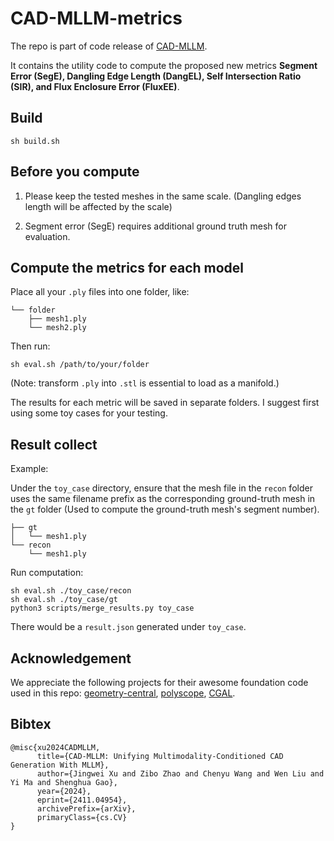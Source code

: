 # CAD-MLLM-metrics

The repo is part of code release of [CAD-MLLM](https://github.com/CAD-MLLM/CAD-MLLM).

It contains the utility code to compute the proposed new metrics **Segment Error (SegE), Dangling Edge Length (DangEL), Self Intersection Ratio (SIR), and Flux Enclosure Error (FluxEE)**.

## Build

```
sh build.sh
```

## Before you compute

1. Please keep the tested meshes in the same scale. (Dangling edges length will be affected by the scale)

2. Segment error (SegE) requires additional ground truth mesh for evaluation.

## Compute the metrics for each model

Place all your `.ply` files into one folder, like:

```
└── folder
    ├── mesh1.ply
    └── mesh2.ply
```

Then run:

```
sh eval.sh /path/to/your/folder
```

(Note: transform `.ply` into `.stl` is essential to load as a manifold.)

The results for each metric will be saved in separate folders. I suggest first using some toy cases for your testing.

## Result collect

Example:

Under the `toy_case` directory, ensure that the mesh file in the `recon` folder uses the same filename prefix as the corresponding ground-truth mesh in the `gt` folder (Used to compute the ground-truth mesh's segment number).

```
├── gt
│   └── mesh1.ply
└── recon
    └── mesh1.ply
```

Run computation:

```
sh eval.sh ./toy_case/recon
sh eval.sh ./toy_case/gt
python3 scripts/merge_results.py toy_case
```

There would be a `result.json` generated under `toy_case`.

## Acknowledgement

We appreciate the following projects for their awesome foundation code used in this repo: [geometry-central](https://github.com/nmwsharp/geometry-central), [polyscope](https://github.com/nmwsharp/polyscope), [CGAL](https://github.com/CGAL/cgal).

## Bibtex

```
@misc{xu2024CADMLLM,
      title={CAD-MLLM: Unifying Multimodality-Conditioned CAD Generation With MLLM}, 
      author={Jingwei Xu and Zibo Zhao and Chenyu Wang and Wen Liu and Yi Ma and Shenghua Gao},
      year={2024},
      eprint={2411.04954},
      archivePrefix={arXiv},
      primaryClass={cs.CV}
}
```

